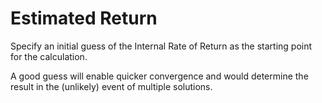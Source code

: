 # Estimated Return

Specify an initial guess of the Internal Rate of Return as the starting
point for the calculation.

A good guess will enable quicker convergence and would determine the
result in the (unlikely) event of multiple solutions.
